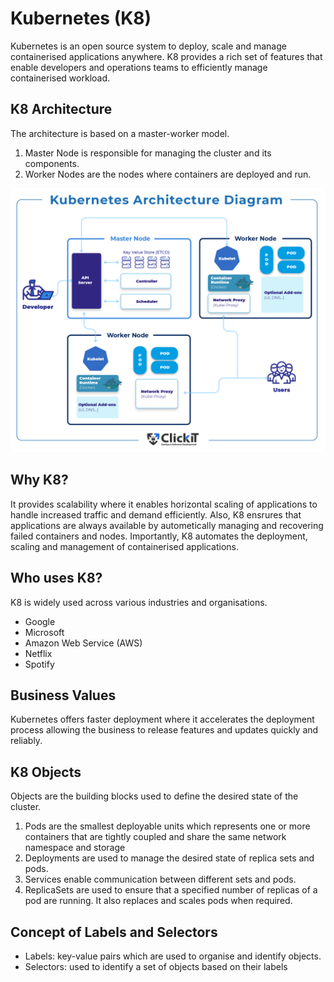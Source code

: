 # Kubernetes (K8)
Kubernetes is an open source system to deploy, scale and manage containerised applications anywhere. K8 provides a rich set of features that enable developers and operations teams to efficiently manage containerised workload.

## K8 Architecture
The architecture is based on a master-worker model.
1. Master Node is responsible for managing the cluster and its components. 
2. Worker Nodes are the nodes where containers are deployed and run.
   
![K8 Architecture](images/k8-arch.jpg)

## Why K8?
It provides scalability where it enables horizontal scaling of applications to handle increased traffic and demand efficiently. Also, K8 ensrures that applications are always available by autometically managing and recovering failed containers and nodes. Importantly, K8 automates the deployment, scaling and management of containerised applications.

## Who uses K8?
K8 is widely used across various industries and organisations.
* Google
* Microsoft
* Amazon Web Service (AWS)
* Netflix
* Spotify

## Business Values
Kubernetes offers faster deployment where it accelerates the deployment process allowing the business to release features and updates quickly and reliably.

## K8 Objects
Objects are the building blocks used to define the desired state of the cluster.

1. Pods are the smallest deployable units which represents one or more containers that are tightly coupled and share the same network namespace and storage
2. Deployments are used to manage the desired state of replica sets and pods.
3. Services enable communication between different sets and pods.
4. ReplicaSets are used to ensure that a specified number of replicas of a pod are running. It also replaces and scales pods when required.

## Concept of Labels and Selectors
* Labels: key-value pairs which are used to organise and identify objects.
* Selectors: used to identify a set of objects based on their labels
  
